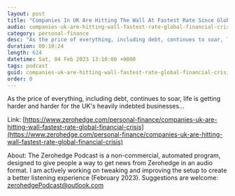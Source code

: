 ```yaml
---
layout: post
title: "Companies In UK Are Hitting The Wall At Fastest Rate Since Global Financial Crisis"
audio: companies-uk-are-hitting-wall-fastest-rate-global-financial-crisis-7
category: personal-finance
desc: "As the price of everything, including debt, continues to soar, life is getting harder and harder for the UK's heavily indebted businesses..."
duration: 00:10:24
length: 624
datetime: Sat, 04 Feb 2023 13:10:00 +0000
tags: podcast
guid: companies-uk-are-hitting-wall-fastest-rate-global-financial-crisis-0
order: 0
---
```

As the price of everything, including debt, continues to soar, life is getting harder and harder for the UK's heavily indebted businesses...

Link: [https://www.zerohedge.com/personal-finance/companies-uk-are-hitting-wall-fastest-rate-global-financial-crisis](https://www.zerohedge.com/personal-finance/companies-uk-are-hitting-wall-fastest-rate-global-financial-crisis)

About: The Zerohedge Podcast is a non-commercial, automated program, designed to give people a way to get news from Zerohedge in an audio format.  I am actively working on tweaking and improving the setup to create a better listening experience (February 2023).  Suggestions are welcome: [zerohedgePodcast@outlook.com](mailto:zerohedgePodcast@outlook.com)
